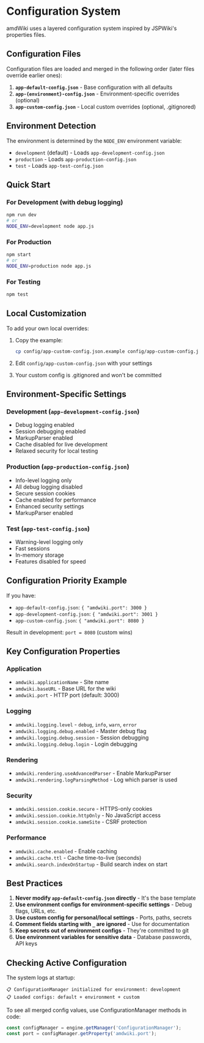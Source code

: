 # Configuration System

amdWiki uses a layered configuration system inspired by JSPWiki's properties files.

## Configuration Files

Configuration files are loaded and merged in the following order (later files override earlier ones):

1. **`app-default-config.json`** - Base configuration with all defaults
2. **`app-{environment}-config.json`** - Environment-specific overrides (optional)
3. **`app-custom-config.json`** - Local custom overrides (optional, .gitignored)

## Environment Detection

The environment is determined by the `NODE_ENV` environment variable:

- `development` (default) - Loads `app-development-config.json`
- `production` - Loads `app-production-config.json`
- `test` - Loads `app-test-config.json`

## Quick Start

### For Development (with debug logging)
```bash
npm run dev
# or
NODE_ENV=development node app.js
```

### For Production
```bash
npm start
# or
NODE_ENV=production node app.js
```

### For Testing
```bash
npm test
```

## Local Customization

To add your own local overrides:

1. Copy the example:
   ```bash
   cp config/app-custom-config.json.example config/app-custom-config.json
   ```

2. Edit `config/app-custom-config.json` with your settings

3. Your custom config is .gitignored and won't be committed

## Environment-Specific Settings

### Development (`app-development-config.json`)
- Debug logging enabled
- Session debugging enabled
- MarkupParser enabled
- Cache disabled for live development
- Relaxed security for local testing

### Production (`app-production-config.json`)
- Info-level logging only
- All debug logging disabled
- Secure session cookies
- Cache enabled for performance
- Enhanced security settings
- MarkupParser enabled

### Test (`app-test-config.json`)
- Warning-level logging only
- Fast sessions
- In-memory storage
- Features disabled for speed

## Configuration Priority Example

If you have:
- `app-default-config.json`: `{ "amdwiki.port": 3000 }`
- `app-development-config.json`: `{ "amdwiki.port": 3001 }`
- `app-custom-config.json`: `{ "amdwiki.port": 8080 }`

Result in development: `port = 8080` (custom wins)

## Key Configuration Properties

### Application
- `amdwiki.applicationName` - Site name
- `amdwiki.baseURL` - Base URL for the wiki
- `amdwiki.port` - HTTP port (default: 3000)

### Logging
- `amdwiki.logging.level` - `debug`, `info`, `warn`, `error`
- `amdwiki.logging.debug.enabled` - Master debug flag
- `amdwiki.logging.debug.session` - Session debugging
- `amdwiki.logging.debug.login` - Login debugging

### Rendering
- `amdwiki.rendering.useAdvancedParser` - Enable MarkupParser
- `amdwiki.rendering.logParsingMethod` - Log which parser is used

### Security
- `amdwiki.session.cookie.secure` - HTTPS-only cookies
- `amdwiki.session.cookie.httpOnly` - No JavaScript access
- `amdwiki.session.cookie.sameSite` - CSRF protection

### Performance
- `amdwiki.cache.enabled` - Enable caching
- `amdwiki.cache.ttl` - Cache time-to-live (seconds)
- `amdwiki.search.indexOnStartup` - Build search index on start

## Best Practices

1. **Never modify `app-default-config.json` directly** - It's the base template
2. **Use environment configs for environment-specific settings** - Debug flags, URLs, etc.
3. **Use custom config for personal/local settings** - Ports, paths, secrets
4. **Comment fields starting with `_` are ignored** - Use for documentation
5. **Keep secrets out of environment configs** - They're committed to git
6. **Use environment variables for sensitive data** - Database passwords, API keys

## Checking Active Configuration

The system logs at startup:
```
📋 ConfigurationManager initialized for environment: development
📋 Loaded configs: default + environment + custom
```

To see all merged config values, use ConfigurationManager methods in code:
```javascript
const configManager = engine.getManager('ConfigurationManager');
const port = configManager.getProperty('amdwiki.port');
```
